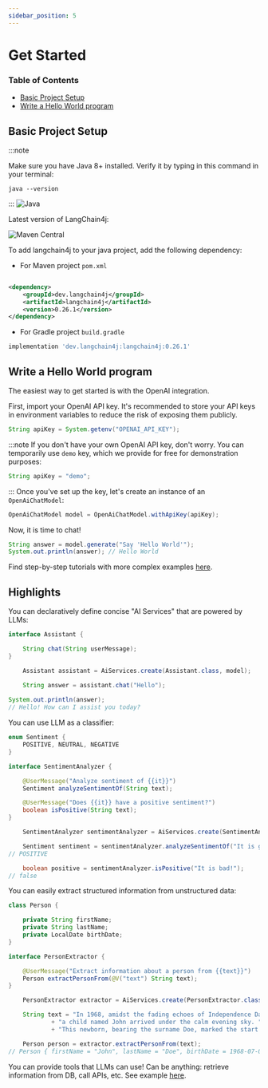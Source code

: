 ```yaml
---
sidebar_position: 5
---
```


# Get Started

### Table of Contents

- [Basic Project Setup](#basic-project-setup)
- [Write a Hello World program](#write-a-hello-world-program)

## Basic Project Setup

:::note

Make sure you have Java 8+ installed. Verify it by typing in this command in your terminal:
```shell
java --version
```
:::
![Java](https://img.shields.io/badge/Java-8_+-blue.svg?style=for-the-badge&labelColor=gray)

Latest version of LangChain4j:

![Maven Central](https://img.shields.io/maven-central/v/dev.langchain4j/langchain4j?style=for-the-badge&labelColor=gray)

To add langchain4j to your java project, add the following dependency:

- For Maven project `pom.xml`

```xml

<dependency>
    <groupId>dev.langchain4j</groupId>
    <artifactId>langchain4j</artifactId>
    <version>0.26.1</version>
</dependency>
```

- For Gradle project `build.gradle`

```groovy
implementation 'dev.langchain4j:langchain4j:0.26.1'
```



## Write a Hello World program

The easiest way to get started is with the OpenAI integration. 

First, import your OpenAI API key.
It's recommended to store your API keys in environment variables to reduce the risk of exposing them publicly.
```java
String apiKey = System.getenv("OPENAI_API_KEY");
```
:::note
If you don't have your own OpenAI API key, don't worry.
You can temporarily use `demo` key, which we provide for free for demonstration purposes:
```java
String apiKey = "demo";
```
:::
Once you've set up the key, let's create an instance of an `OpenAiChatModel`:
```java
OpenAiChatModel model = OpenAiChatModel.withApiKey(apiKey);
```
Now, it is time to chat!
```java
String answer = model.generate("Say 'Hello World'");
System.out.println(answer); // Hello World
```

Find step-by-step tutorials with more complex examples [here](/docs/category/tutorials).

## Highlights

You can declaratively define concise "AI Services" that are powered by LLMs:

```java
interface Assistant {

    String chat(String userMessage);
}

    Assistant assistant = AiServices.create(Assistant.class, model);

    String answer = assistant.chat("Hello");
    
System.out.println(answer);
// Hello! How can I assist you today?
```

You can use LLM as a classifier:

```java
enum Sentiment {
    POSITIVE, NEUTRAL, NEGATIVE
}

interface SentimentAnalyzer {

    @UserMessage("Analyze sentiment of {{it}}")
    Sentiment analyzeSentimentOf(String text);

    @UserMessage("Does {{it}} have a positive sentiment?")
    boolean isPositive(String text);
}

    SentimentAnalyzer sentimentAnalyzer = AiServices.create(SentimentAnalyzer.class, model);

    Sentiment sentiment = sentimentAnalyzer.analyzeSentimentOf("It is good!");
// POSITIVE

    boolean positive = sentimentAnalyzer.isPositive("It is bad!");
// false
```

You can easily extract structured information from unstructured data:

```java
class Person {

    private String firstName;
    private String lastName;
    private LocalDate birthDate;
}

interface PersonExtractor {

    @UserMessage("Extract information about a person from {{text}}")
    Person extractPersonFrom(@V("text") String text);
}

    PersonExtractor extractor = AiServices.create(PersonExtractor.class, model);

    String text = "In 1968, amidst the fading echoes of Independence Day, "
            + "a child named John arrived under the calm evening sky. "
            + "This newborn, bearing the surname Doe, marked the start of a new journey.";

    Person person = extractor.extractPersonFrom(text);
// Person { firstName = "John", lastName = "Doe", birthDate = 1968-07-04 }
```

You can provide tools that LLMs can use! Can be anything: retrieve information from DB, call APIs, etc.
See
example [here](https://github.com/langchain4j/langchain4j-examples/blob/main/other-examples/src/main/java/ServiceWithToolsExample.java).

